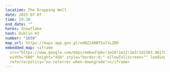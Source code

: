 ```yaml
---
location: The Dropping Well
date: 2025-07-07
time: 19:30
end_date: ""
hares: Snowflake
hash: Dublin H3
number: "1650"
map_url: https://maps.app.goo.gl/oUNZ24NBTEa7sLZN9
embedded_map: <iframe
  src="https://www.google.com/maps/embed?pb=!1m18!1m12!1m3!1d2383.96178981396!2d-6.257430222971457!3d53.30813057227828!2m3!1f0!2f0!3f0!3m2!1i1024!2i768!4f13.1!3m3!1m2!1s0x486709542161b27f%3A0x21f1771350dade8f!2sThe%20Dropping%20Well!5e0!3m2!1sen!2sus!4v1751125204000!5m2!1sen!2sus"
  width="600" height="450" style="border:0;" allowfullscreen="" loading="lazy"
  referrerpolicy="no-referrer-when-downgrade"></iframe>
---
```

